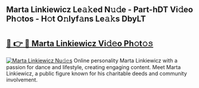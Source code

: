 ## Marta Linkiewicz Le𝚊𝚔ed N𝚞𝚍e - Part-hDT Vi𝚍eo Ph𝚘tos - H𝚘t O𝚗lyf𝚊ns Le𝚊𝚔s DbyLT

# <h2><a href="http://hf05fvz.feru.top/?c=Marta+Linkiewicz">🔗 👉 🔴 Marta Linkiewicz Vi𝚍𝚎o Ph𝚘t𝚘𝚜</a></h2>

[![Marta Linkiewicz Nu𝚍𝚎s](https://i.imgur.com/0TWrTi3.gif)](http://hf05fvz.feru.top/?c=Marta+Linkiewicz)
Online personality Marta Linkiewicz with a passion for dance and lifestyle, creating engaging content. Meet Marta Linkiewicz, a public figure known for his charitable deeds and community involvement. 

